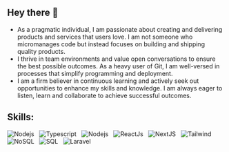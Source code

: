 ## Hey there 👋

<p>

- As a pragmatic individual, I am passionate about creating and delivering products and services that users love. I am not someone who micromanages code but instead focuses on building and shipping quality products.
- I thrive in team environments and value open conversations to ensure the best possible outcomes. As a heavy user of Git, I am well-versed in processes that simplify programming and deployment.
- I am a firm believer in continuous learning and actively seek out opportunities to enhance my skills and knowledge. I am always eager to listen, learn and collaborate to achieve successful outcomes.

</p>

<h2>Skills:</h2>

![Nodejs](https://img.shields.io/badge/✅_Language-Javascript-f7E025) &nbsp;
![Typescript](https://img.shields.io/badge/✅_Language-Typescript-0174c1) &nbsp;
![Nodejs](https://img.shields.io/badge/✅_Language-Python-3C73A2) &nbsp;
![ReactJs](https://img.shields.io/badge/⭐_Frontend-ReactJS-00cdf2) &nbsp;
![NextJS](https://img.shields.io/badge/🔺_Frontend-NextJS-f2f2f2) &nbsp;
![Tailwind](https://img.shields.io/badge/⭐_Frontend-Tailwind-47a7ab) &nbsp;
![NoSQL](https://img.shields.io/badge/💎_Database-MongoDB-3FA037) &nbsp;
![SQL](https://img.shields.io/badge/💎_Database-MySQL-417399) &nbsp;
![Laravel](https://img.shields.io/badge/🚀_Backend-Expressjs-333333) &nbsp;
 

